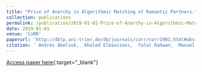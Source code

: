 ```yaml
---
title: "Price of Anarchy in Algorithmic Matching of Romantic Partners."
collection: publications
permalink: /publication/2019-01-01-Price-of-Anarchy-in-Algorithmic-Matching-of-Romantic-Partners
date: 2019-01-01
venue: 'CoRR'
paperurl: 'http://dblp.uni-trier.de/db/journals/corr/corr1901.html#abs-1901-03192'
citation: ' Andrés Abeliuk,  Khaled Elbassioni,  Talal Rahwan,  Manuel Cebrián,  Iyad Rahwan, &quot;Price of Anarchy in Algorithmic Matching of Romantic Partners..&quot; CoRR, 2019.'
---
```

[Access paper here](http://dblp.uni-trier.de/db/journals/corr/corr1901.html#abs-1901-03192){:target="_blank"}
